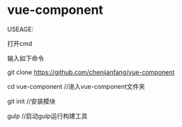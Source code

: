 # vue-component

USEAGE:

打开cmd

输入如下命令

git clone https://github.com/chenjianfang/vue-component

cd vue-component //进入vue-component文件夹

git init  //安装模块

gulp  //启动gulp运行构建工具

